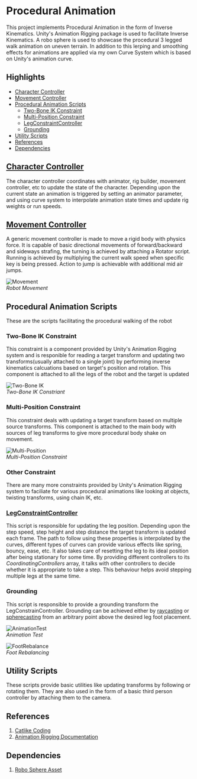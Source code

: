 # Procedural Animation

This project implements Procedural Animation in the form of Inverse Kinematics. Unity's Animation Rigging package is used to facilitate Inverse Kinematics. A robo sphere is used to showcase the procedural 3 legged walk animation on uneven terrain. In addition to this lerping and smoothing effects for animations are applied via my own Curve System which is based on Unity's animation curve.

## Highlights
+ [Character Controller](#character-controller)
+ [Movement Controller](#movement-controller)
+ [Procedural Animation Scripts](#procedural-animation-scripts)
  + [Two-Bone IK Constraint](#two-bone-ik-constraint)
  + [Multi-Position Constraint](#multi-position-constraint)
  + [LegConstraintController](#legconstraintcontroller)
  + [Grounding](#grounding)
+ [Utility Scripts](#utility-scripts)
+ [References](#references)
+ [Dependencies](#dependencies)


## **[Character Controller](Assets/Scripts/CharacterController/RoboSphereCharacterController.cs)**
The character controller coordinates with animator, rig builder, movement controller, etc to update the state of the character. Depending upon the current state an animation is triggered by setting an animator parameter, and using curve system to interpolate animation state times and update rig weights or run speeds.

## **[Movement Controller](/Assets/Scripts/MovementSystem/MovementController.cs)**
A generic movement controller is made to move a rigid body with physics force. It is capable of basic directional movements of forward/backward and sideways strafing, the turning is achieved by attaching a Rotator script. Running is achieved by multiplying the current walk speed when specific key is being pressed. Action to jump is achievable with additional mid air jumps.

![Movement](https://user-images.githubusercontent.com/43366313/213876008-8d018b33-5e60-421d-be74-320fba65ca66.gif)<br>*Robot Movement*

## **Procedural Animation Scripts**
These are the scripts facilitating the procedural walking of the robot

### Two-Bone IK Constraint
This constraint is a component provided by Unity's Animation Rigging system and is responible for reading a target transform and updating two transforms(usually attached to a single joint) by performing inverse kinematics calcuations based on target's position and rotation. This component is attached to all the legs of the robot and the target is updated

![Two-Bone IK](https://user-images.githubusercontent.com/43366313/213876731-00683e8d-f592-4374-aeaf-b67b603ae7fc.png)<br>*Two-Bone IK Constriant*

### Multi-Position Constraint
This constraint deals with updating a target transform based on multiple source transforms. This component is attached to the main body with sources of leg transforms to give more procedural body shake on movement.

![Multi-Position](https://user-images.githubusercontent.com/43366313/213876626-0e27b13a-0954-4458-8290-71762522f101.png)<br>*Multi-Position Constraint*

### Other Constraint
There are many more constraints provided by Unity's Animation Rigging system to faciliate for various procedural animations like looking at objects, twisting transforms, using chain IK, etc.

### **[LegConstraintController](/Assets/Scripts/ProceduralAnimation/LegConstraintController.cs)**
This script is responsible for updating the leg position. Depending upon the step speed, step height and step distance the target transform is updated each frame. 
The path to follow using these properties is interpolated by the curves, different types of curves can provide various effects like spring, bouncy, ease, etc.
It also takes care of resetting the leg to its ideal position after being stationary for some time.
By providing different controllers to its *CoordinatingControllers* array, it talks with other controllers to decide whether it is appropriate to take a step. This behaviour helps avoid stepping multiple legs at the same time.

### **Grounding**
This script is responsible to provide a grounding transform the LegConstrainController. Grounding can be achieved either by [raycasting](/Assets/Scripts/ProceduralAnimation/RaycastGrounding.cs) or [spherecasting](/Assets/Scripts/ProceduralAnimation/SphereCastGrounding.cs) from an arbitrary point above the desired leg foot placement.

![AnimationTest](https://user-images.githubusercontent.com/43366313/213876062-58ad07fe-7b93-4e00-ba98-585522eb3660.gif)<br>*Animation Test*

![FootRebalance](https://user-images.githubusercontent.com/43366313/213876059-b54a2c13-4e15-40ce-9519-6dd2ffc51a95.gif)<br>*Foot Rebalancing*

## **Utility Scripts**
These scripts provide basic utilities like updating transforms by following or rotating them. They are also used in the form of a basic third person controller by attaching them to the camera.

## References
1. [Catlike Coding](https://catlikecoding.com/unity/tutorials)
2. [Animation Rigging Documentation](https://docs.unity3d.com/Packages/com.unity.animation.rigging@1.0/manual/index.html)

## Dependencies
1. [Robo Sphere Asset](https://assetstore.unity.com/packages/3d/characters/robots/robot-sphere-136226)
